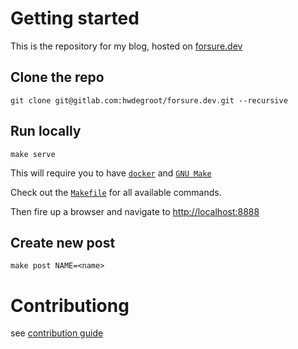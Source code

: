Getting started
==

This is the repository for my blog, hosted on [forsure.dev](https://www.forsure.dev)

Clone the repo
---

    git clone git@gitlab.com:hwdegroot/forsure.dev.git --recursive


Run locally
---

    make serve

This will require you to have [`docker`](https://www.docker.com) and [`GNU Make`](https://www.gnu.org/software/make/)

Check out the [`Makefile`](https://gitlab.com/hwdegroot/forsure.dev/blob/main/Makefile) for all available commands.

Then fire up a browser and navigate to [http://localhost:8888](http://localhost:8888)

Create new post
---

    make post NAME=<name>


Contributiong
==

see [contribution guide](CONTRIBUTING.md)


